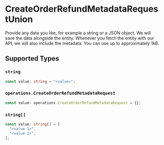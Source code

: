 # CreateOrderRefundMetadataRequestUnion

Provide any data you like, for example a string or a JSON object. We will save the data alongside the entity. Whenever you fetch the entity with our API, we will also include the metadata. You can use up to approximately 1kB.


## Supported Types

### `string`

```typescript
const value: string = "<value>";
```

### `operations.CreateOrderRefundMetadataRequest`

```typescript
const value: operations.CreateOrderRefundMetadataRequest = {};
```

### `string[]`

```typescript
const value: string[] = [
  "<value 1>",
  "<value 2>",
];
```

